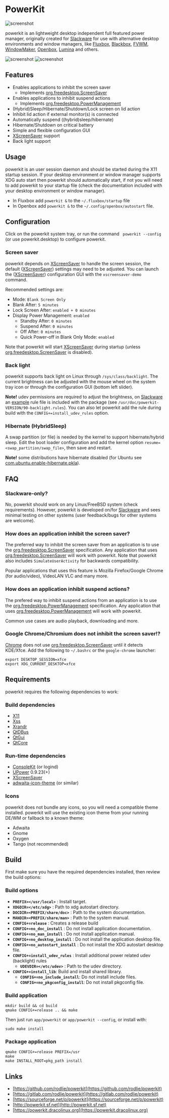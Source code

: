 # PowerKit

![screenshot](app/share/images/screenshot-03.png)

powerkit is an lightweight desktop independent full featured power manager, originally created for [Slackware](http://www.slackware.com/) for use with alternative desktop environments and window managers, like  [Fluxbox](http://fluxbox.org/), [Blackbox](https://en.wikipedia.org/wiki/Blackbox), [FVWM](http://www.fvwm.org/), [WindowMaker](https://www.windowmaker.org/), [Openbox](http://openbox.org/wiki/Main_Page), [Lumina](https://lumina-desktop.org/) and others.

![screenshot](app/share/images/screenshot-01.png)
![screenshot](app/share/images/screenshot-02.png)

## Features

 * Enables applications to inhibit the screen saver
   * Implements [org.freedesktop.ScreenSaver](https://people.freedesktop.org/~hadess/idle-inhibition-spec/re01.html)
 * Enables applications to inhibit suspend actions
   * Implements [org.freedesktop.PowerManagement](https://www.freedesktop.org/wiki/Specifications/power-management-spec/)
 * (Hybrid)Sleep/Hibernate/Shutdown/Lock screen on lid action
 * Inhibit lid action if external monitor(s) is connected
 * Automatically suspend ((hybrid)sleep/hibernate)
 * Hibernate/Shutdown on critical battery
 * Simple and flexible configuration GUI
 * [XScreenSaver](https://www.jwz.org/xscreensaver/) support
 * Back light support

## Usage

powerkit is an user session daemon and should be started during the X11 startup session. If your desktop environment or window manager supports XDG auto start then powerkit should automatically start, if not you will need to add powerkit to your startup file (check the documentation included with your desktop environment or window manager).

 * In Fluxbox add ``powerkit &`` to the ``~/.fluxbox/startup`` file
 * In Openbox add ``powerkit &`` to the ``~/.config/openbox/autostart`` file.

## Configuration

Click on the powerkit system tray, or run the command ``` powerkit --config``` (or use powerkit.desktop) to configure powerkit.

### Screen saver

powerkit depends on [XScreenSaver](https://www.jwz.org/xscreensaver/) to handle the screen session, the default ([XScreenSaver](https://www.jwz.org/xscreensaver/)) settings may need to be adjusted. You can launch the ([XScreenSaver](https://www.jwz.org/xscreensaver/)) configuration GUI with the ``xscreensaver-demo`` command.

Recommended settings are:

* Mode: ``Blank Screen Only``
* Blank After: ``5 minutes``
* Lock Screen After: ``enabled + 0 minutes``
* Display Power Management: ``enabled``
  * Standby After: ``0 minutes``
  * Suspend After: ``0 minutes``
  * Off After: ``0 minutes``
  * Quick Power-off in Blank Only Mode: ``enabled``

Note that powerkit will start [XScreenSaver](https://www.jwz.org/xscreensaver/) during startup (unless [org.freedesktop.ScreenSaver](https://people.freedesktop.org/~hadess/idle-inhibition-spec/re01.html) is disabled).

### Back light

powerkit supports back light on Linux through ``/sys/class/backlight``. The current brightness can be adjusted with the mouse wheel on the system tray icon or through the configuration GUI (bottom left slider).

**Note!** udev permissions are required to adjust the brightness, on [Slackware](http://www.slackware.com/) an [example](https://github.com/rodlie/powerkit/blob/master/app/share/udev/90-backlight.rules) rule file is included with the package (see ``/usr/doc/powerkit-VERSION/90-backlight.rules``). You can also let powerkit add the rule during build with the ``CONFIG+=install_udev_rules`` option.

### Hibernate (HybridSleep)

A swap partition (or file) is needed by the kernel to support hibernate/hybrid sleep. Edit the boot loader configuration and add the kernel option ``resume=<swap_partition/swap_file>``, then save and restart.

**Note!** some distributions have hibernate disabled (for Ubuntu see [com.ubuntu.enable-hibernate.pkla](https://github.com/rodlie/powerkit/blob/master/app/share/polkit/localauthority/50-local.d/com.ubuntu.enable-hibernate.pkla)).

## FAQ

### Slackware-only?

No, powerkit should work on any Linux/FreeBSD system (check requirements). However, powerkit is developed on/for [Slackware](http://www.slackware.com/) and sees minimal testing on other systems (user feedback/bugs for other systems are welcome).

### How does an application inhibit the screen saver?

The preferred way to inhibit the screen saver from an application is to use the [org.freedesktop.ScreenSaver](https://people.freedesktop.org/~hadess/idle-inhibition-spec/re01.html) specification. Any application that uses [org.freedesktop.ScreenSaver](https://people.freedesktop.org/~hadess/idle-inhibition-spec/re01.html) will work with powerkit. Note that powerkit also includes ``SimulateUserActivity`` for backwards compatibility.

Popular applications that uses this feature is Mozilla Firefox/Google Chrome (for audio/video), VideoLAN VLC and many more.

### How does an application inhibit suspend actions?

The prefered way to inhibit suspend actions from an application is to use the [org.freedesktop.PowerManagement](https://www.freedesktop.org/wiki/Specifications/power-management-spec/) specification. Any application that uses [org.freedesktop.PowerManagement](https://www.freedesktop.org/wiki/Specifications/power-management-spec/) will work with powerkit.

Common use cases are audio playback, downloading and more.

### Google Chrome/Chromium does not inhibit the screen saver!?

[Chrome](https://chrome.google.com) does not use [org.freedesktop.ScreenSaver](https://people.freedesktop.org/~hadess/idle-inhibition-spec/re01.html) until it detects KDE/Xfce. Add the following to ``~/.bashrc`` or the ``google-chrome`` launcher:

```
export DESKTOP_SESSION=xfce
export XDG_CURRENT_DESKTOP=xfce
```

## Requirements

powerkit requires the following dependencies to work:

### Build dependencies

 * [X11](https://www.x.org)
 * [Xss](https://www.x.org/archive//X11R7.7/doc/man/man3/Xss.3.xhtml)
 * [Xrandr](https://www.x.org/wiki/libraries/libxrandr/)
 * [QtDBus](https://qt.io)
 * [QtGui](https://qt.io)
 * [QtCore](https://qt.io)

### Run-time dependencies

 * [ConsoleKit](https://www.freedesktop.org/wiki/Software/ConsoleKit/) (or logind)
 * [UPower](https://upower.freedesktop.org/) 0.9.23(+)
 * [XScreenSaver](https://www.jwz.org/xscreensaver/)
 * [adwaita-icon-theme](https://github.com/GNOME/adwaita-icon-theme) (or similar)

### Icons

powerkit does not bundle any icons, so you will need a compatible theme installed. powerkit will use the existing icon theme from your running DE/WM or fallback to a known theme:

 * Adwaita
 * Gnome
 * Oxygen
 * Tango (not recommended)
 
## Build

First make sure you have the required dependencies installed, then review the build options:

### Build options

 * **``PREFIX=</usr/local>``** : Install target.
 * **``XDGDIR=</etc/xdg>``** : Path to xdg autostart directory.
 * **``DOCDIR=<PREFIX/share/doc>``** : Path to the system documentation.
 * **``MANDIR=<PREFIX/share/man>``** : Path to the system manual.
 * **``CONFIG+=release``** : Creates a release build
 * **``CONFIG+=no_doc_install``** : Do not install application documentation.
 * **``CONFIG+=no_man_install``** : Do not install application manual.
 * **``CONFIG+=no_desktop_install``** : Do not install the application desktop file.
 * **``CONFIG+=no_autostart_install``** : Do not install the XDG autostart desktop file.
 * **``CONFIG+=install_udev_rules``** : Install additional power related udev (backlight) rules
    * **``UDEVDIR=</etc/udev>``** : Path to the udev directory.
 * **``CONFIG+=install_lib``**: Build and install shared library.
    * **``CONFIG+=no_include_install``**: Do not install include files.
    * **``CONFIG+=no_pkgconfig_install``**: Do not install pkgconfig file.

### Build application

```
mkdir build && cd build
qmake CONFIG+=release .. && make
```

Then just run ``app/powerkit`` or ``app/powerkit --config``, or install with:

```
sudo make install
```

### Package application

```
qmake CONFIG+=release PREFIX=/usr
make
make INSTALL_ROOT=pkg_path install
```

## Links

 * [https://github.com/rodlie/powerkit](https://github.com/rodlie/powerkit)
 * [https://gitlab.com/rodlie/powerkit](https://gitlab.com/rodlie/powerkit)
 * [https://sourceforge.net/p/powerkit](https://sourceforge.net/p/powerkit)
 * [http://powerkit.sf.net](http://powerkit.sf.net)
 * [https://powerkit.dracolinux.org](https://powerkit.dracolinux.org)
 
